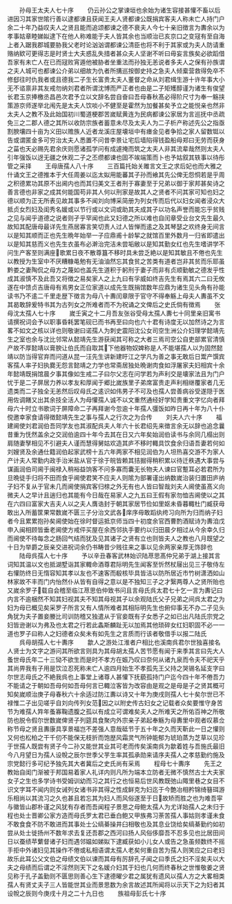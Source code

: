 <!-- { "loadSidebar": true } -->
　　孙母王太夫人七十序
　　仍云孙公之掌谏垣也余始为诸生容接甚懽不畜以后进因习其家世隂行善以逮都谏且获闻王夫人贤都谏公既捐宾客夫人称未亡人持门户余二十年乃益叹夫人之贤且能而追颂都谏之德不衰夫人今七十亲旧徴言为夀余以为孝事姑章睦娣姒逮下在他人称难能于夫人皆其余也当顺治已亥京口之变冦有至自海上者入踞我郡城要胁我父老时论汹汹谓都谏公清臣也将不利于其家或为夫人防请重赂纳欵可更得志是时贤士大夫惑乱失措者甚众夫人坚谢不听曰毋妄言族矣必欲蹈借吾家有未亡人在已而冦败宵遁他被胁者坐重法而孙独无恙说者多夫人之保有孙族谓之夫人城可也都谏公介弟以细故为仇者所搆巡按御史持之急夫人倾槖营救得免卒不修郄往时仇我者或且德我二子生长富贵太夫人董督之命从刘君缉生游十许年事大小无不谘禀非其友戒勿纳刘君者所谓沈博而严正者也由是二子矩矱醇谨为诸生有俊望长君玉京捧檄丞昌邑次君予立以文辞名尝自奋曰吾母春秋髙必得阶尺寸为奉一觞挟策游京师遂举北闱先是太夫人饮啖小不健至是霍然为加餐甚矣予立之能悦亲也然非太夫人之教不及此始国初川蜀道梗郡苦嵗赋黄连为民病都谏公家居为言巡抚中丞疏免三之二郡人德之其所以收防宗族者蓄意未尽及太夫人为二子析产称述先公之指亟割腴壤四十亩为义田以赡族人近者龙溪庄屋壊垣中有瘗金见者争拾之家人留数铤以告或谓匿金多可穷治太夫人悉置不问昔李景让宅后墙陷得钱盈船母郑曰无劳而获身之菑也天必赐先君余庆则愿诸孤学问有成遽掩而筑之太夫人非其流辈哉然则太夫人引年强饭以迓无疆之休观二子之丕缵都谏也固不竢端策而卜也予姑叙其轶事以待彤管之采择
　　王母唐孺人八十序
　　三百篇托始关雎言文王之求后妃也而大雅之什诵文王之德推本于大任周姜以迄太姒用能蕃其子孙而飨其先公俾无怨恫若是乎周之积德累功其原不出阃内也而其归美文王者刑于寡妻至于兄弟以御于家邦甚矣诗之善言德也非家之成其何能国苟非其人何以刑家是故其人之贤者不问其家可知也妇之德以顺为正无所表见故其事多不闻刘向博采简册为列女传而后代以妇女闻者浸众大抵贞女烈妇及闺秀名媛或以节行或以文词或助其夫成其子以功名声誉而能忘乎贫贱之见与闻乎道德之说者则孑乎罕闻也此又妇德之所以难也自闰章受业台文先生最久故知其配唐母最详先生燕居寡言笑切责人过人皆惮而逺之及其琴瑟之欢终身无间言以是知其顺而正也先生晩年始举一子应鼎甫十龄挈之就馆百里外数月一归省即遣出以是知其慈而义也先生衣虽布必澣治完洁未尝垢敝以是知其勤女红也先生嗜讲学不问生产客至则满座歌累日夜不散尊簋不移时具未尝乏絶以是知其敏且不倦也先生以教授为生室中不厌糟糠黾勉有无油油然忘其食贫之苦类有道者岂非其贫而乐耶虽黔娄之妻陶侃之母方之蔑如也盖先生道积于躬刑于妻子而非有贞顺勤敏之德发乎性成其淑慎不及此吾又将徴之易矣家人之上九曰有孚威如终吉先生有焉其六二曰无攸遂在中馈贞吉唐母有焉男女正位家道以成先生既捐馆数年应鼎为诸生见头角有孙能读书乃不逺二千里走歴下徴言为母八十夀闰章限于官守不得奉觞上母夫人夀虽不文其曷敢辞爰特书其为古列女之所难者而不为祝诵之文俾后之史氏倘有徴焉
　　张母沈太孺人七十序
　　嵗壬寅之十二月吾友张谷受母太孺人夀七十同里亲旧寓书请撰祝词会予以职事昏耗罢笔砚已而书再至曰向也六十君有诗度无以加然诗之为言畧不如文之核以详也则敬谢曰诺孺人为刺史震阳沈公女司空生洲公介妇理学懿靖先生之室也余与沈比邻常从懿靖先生游获闻其可称之大者三焉司空公自吏部累官清慎产故不厚懿靖以膏腴让伯氏而自取其下他器物奴婢称是人不能堪孺人以为固然懿靖以防当得官弃而问道从昆一汪先生讲新建旴江之学凡为善之事无敢后日鬻产馔宾客孺人率子妇执爨无怨言懿靖之力学也常斋居独处晩谢肉食如浮屠家夫妇相宾十余年懿靖既捐馆晨夕事其像如生戒二子曰尔父志在问学若为声利交是壊家法且为门户忧于是二子屏居力养以孝友和厚闻于郷比嵗族里子弟席富贵走声利相继覆家者几无遗类而二子独全无恙然后叹母氏之逺识如伟男子不可及也孺人尝善病谷受遂隠于医用佐调饍又出其余技全活人为母懽孺人诚不以文重然通经好学知贵重文字忆向者拜母六十时立书歌词于屏障命二子再拜谢今忽逾十年孺人彊饭如昨日再十年为八十仆傥邀幸家食请得徴懿靖先生之事与孺人之行次之为合传
　　刘夫人六十序
　　福建阃使刘君润伯吾同学友也其淑配呉夫人年六十长君绍先来徴言余无以辞也追念曩昔重为怃然盖余之交润伯逾四十年今去其在日又六年矣始润伯读书与余同几榻出则肩随妻孥相见不引避夫人谨而慧得舅姑欢造其庐不移时輙具饮食余归语吾妻若何如刘嫂贤及余通仕籍润伯起家武榜十五六年两家不相见润伯为人坦热喜交游不为家人产计夫人常勤内政手治米盐从官于徐于皖皆赖其拮掘得稍积累以待迁秩遇大事尝与谋画润伯司阃于闽禄入稍裕益饷客不问多寡而囊无长物夫人谏曰官蹔耳必若君所为旦晩徒手归将不田而食乎阃使君笑不应夫人则隂为部署谨出纳数嵗治装归置田庐纳子妇不复从于官未几而阃使捐宾客归榇之外无有也人皆曰智哉刘夫人阃使虽髙义向微夫人之早计且遄归也其能有今日哉在易家人之九五曰王假有家勿恤吉阃使以之其在六四曰富家大吉夫人以之夫人膺诰封于朝其家居节俭如里妪未昏暮輙杜门臧获毋敢出入所蓄筐果常数嵗不匮三子分治文武各庠序毋敢蹈纨绔习向所为归而纳子妇者今且累累抱孙矣阃使始在徐时督运抵京师当四十初度余官西曹酌酒赋诗为夀洎戊申入闽相顾皆垂老阃使方戒伻买屋在余西邻执手要约以归田晨夕相过从今余幸久归而阃使不待每念之肠回气结而犹及见其诸子之贤有立也则皆夫人之教也八月既望之十日为举爵之辰亲交进祝词余仍书畴昔少贱往来之事以见余两家亲厚无饰辞也
　　陆母呉孺人七十序
　　予以辛丑春客武林始识陆荩思髙仲兄弟于湖上接其言词知其温以文也抵湖墅诣其家輙命酒尊君际明先生闻客至忻然杖屦出见三子敬侍左右懽防终日无惰容知其孝以友也不速客而殽核毕具皆洁以防所居近市竹树潇洒如山林家故不丰而门内怡然仆从皆有自得之意以是不独知三子之才繄两尊人之贤所贻也又嵗余罗子载自会稽至临江荩思伯仲致书问且言母氏呉太君七十乞一言为夀记曰内言不逾梱然不知其妇视其夫不知其母视其子以余观陆氏父子兄弟之间呉太君之为妇为母已概见矣采罗子所言又有人情所难者其相际明先生也俯仰事无不办二子见头角犹为夫子置妾媵比司训防稽又独遣从于官妾既有子女悉子之如已出凡陆氏宗党之妇皆逊谢以为弗及也太君之行若此螽斯麟趾无以加焉其他琐碎女红妇职固不必一一道也罗子曰称人之妇德者众矣未有如先生之言质而行该者敬借手以报二陆氏
　　呉母胡孺人七十夀序
　　歙人之游处江淮者户相比也溪南呉君尔世独喜接名人贤士为文字之游问其所欲言则具为其母胡太孺人苦节愿有闻于来季其言曰先大人蚤世母氏年二十三恸不欲生而是时不孝方在娠乃叹曰奈何从诸九泉而令夫不祀天乎其尚畀我有子用是饮泣忍死称未亡人逾四月始生不孝孤先王父持之哭锡名延支字曰尔世志母氏之不絶我呉也上事堂上诸尊人甚懽下抚藐孤持门户迄今四十年不倦吾力不能请之于朝如吾母何如吾母何言已輙泣客皆为改容由是观之是母是子之贤其概可知矣嵗顺治庚子母春秋六十余适过防江夀以诗又十年为庚戌则孺人七十矣尔世已不禄惟二子出见嗟乎自刘向传列女范因之以附史传古妇女之记载者众矣要惟守身苦节为难孺人筓年蚤寡鞠遗腹之孤以有成立可谓难矣夫人之所难天之所佑百神之所敬防也脱令假尔世数嵗俾贤子列筵具食聚内外宗亲子弟起奉觞为母夀里中观者叹慕佥称节母之贤且夀康具享景福岂不差强人意哉砥节于五十年之久而天靳此一日之懽则又何也松柏之干千仞不能保无枝折而饱歴风霜灵气所钟能郁为琥珀蒸为芝草以见珍于世孺人既尝有贤子今二孙又能世其业其可老而传矣溪南呉为歙着姓与吾施氏最旧今八月望日为孺人设帨之辰尔世季父芋生率其孤承勋来请序夫孺人之孝慈勤约施及宗党懿行多可纪予独先其大者冀后之史氏尚有采焉
　　程母七十夀序
　　先王之教始自闺门渐被于邦国易着家人礼详内则凡所为端本立防者无微不慎然古士大夫家女子之生也多学诗书受姆训幼而习之其行之也恒易后世风教既弛山陬里巷之女目不识文字耳不闻内则女诫列女诸书非其得之性成鲜克为妇迄于今艶冶相矜锦绮簮珥游乐相尚以其流习之久也甚且若忘其为妇人而风俗遂至于日故矫而胜之也为难吾寜与徽皆山郡朴谨之风犹有存者而吾闻程子景思之母鲍太孺人为尤详始孺人之未归于程也处士晋卿公家方造而母氏罗太君已垂白鲍又甲族弗习荼苦孺人事姑则孝谨未食不敢食食不防不敢进而其事处士公缟綦操井臼相敬也及其息业饶给矣缟綦勤约如初尝从处士徙扬州不数年求去复还吾郡之西河曰扬人风俗侈靡吾不忍多见也比居田间日以蚕绩苹蘩督诸子妇而遇邻媪如娣姒下逮臧获如小儿女人或告之急虽频数终不摇手拒中外诸妇见其操作不倦或私相语谓太孺人老矣何重自苦为孺人则笑应之曰老妇故乐此耳公父文伯之母绩文伯以谏而其母有厉辞孔子闻之曰季氏之妇不淫矣夫以大夫之母绩而后谓之不淫然则天下之名媛介妇其于妇也几何而终春秋之世惟敬姜之贤见称于孔子盖勤则不匮思则善心生下逮德曜少君之属犹有遗风以孺人方之大畧相类孺人有贤丈夫子三人皆能世其业而景思数为余言故述其所闻将以示天下之为妇者其设帨之辰则今庚戌十月之二十九日也
　　族祖母彭氏七十序
